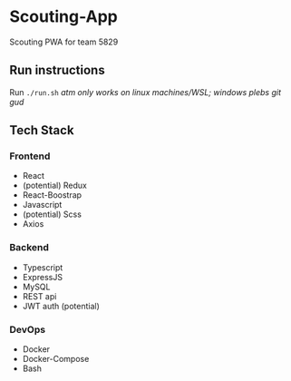 # Scouting-App

Scouting PWA for team 5829

## Run instructions

Run `./run.sh` *atm only works on linux machines/WSL; windows plebs git gud*

## Tech Stack

### Frontend

- React
- (potential) Redux
- React-Boostrap
- Javascript
- (potential) Scss
- Axios

### Backend

- Typescript
- ExpressJS
- MySQL
- REST api
- JWT auth (potential)

### DevOps

- Docker
- Docker-Compose
- Bash
